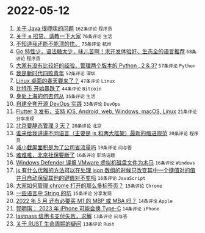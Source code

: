 # 2022-05-12

1. [关于 Java 很啰嗦的问题](https://www.v2ex.com/t/852381) `162条评论` `程序员`
1. [关于 e 招贷，请教一下大家](https://www.v2ex.com/t/852356) `76条评论` `生活`
1. [不知道我还能不能顶的住。](https://www.v2ex.com/t/852343) `75条评论` `杭州`
1. [Go 特性少，语法糖太少，味儿苦啊！求开发体验好、生态全的语言推荐](https://www.v2ex.com/t/852388) `68条评论` `程序员`
1. [大家有没有比较好的经验，管理两个版本的 Python , 2 & 3?](https://www.v2ex.com/t/852314) `57条评论` `Python`
1. [我是新时代四败青年](https://www.v2ex.com/t/852316) `52条评论` `深圳`
1. [Linux 桌面的春天要来了？](https://www.v2ex.com/t/852363) `47条评论` `Linux`
1. [比特币 开始暴跌了](https://www.v2ex.com/t/852413) `44条评论` `Bitcoin`
1. [身处上海的何去何从](https://www.v2ex.com/t/852392) `35条评论` `生活`
1. [自建全套开源 DevOps 实践](https://www.v2ex.com/t/852433) `33条评论` `DevOps`
1. [Flutter 3 发布，支持 iOS, Android, web, Windows, macOS, Linux](https://www.v2ex.com/t/852315) `21条评论` `分享发现`
1. [北京要静态管理 3 天？](https://www.v2ex.com/t/852454) `20条评论` `北京`
1. [谁来给我讲讲不同语言（主要是 js 和两大框架）最新的缩进规范](https://www.v2ex.com/t/852405) `20条评论` `程序员`
1. [减小截屏面积是为了公司省流量吗](https://www.v2ex.com/t/852401) `19条评论` `问与答`
1. [难难难，北京社保要断了](https://www.v2ex.com/t/852380) `16条评论` `职场话题`
1. [Windows Defender 误报 VMware 虚拟机磁盘文件为木马](https://www.v2ex.com/t/852362) `16条评论` `Windows`
1. [js 有什么优雅的方法可以在处理 json 数组的时候只改变其中一个键值对的值并且自动保留其他的键值对不变吗](https://www.v2ex.com/t/852327) `16条评论` `JavaScript`
1. [大家如何管理 chrome 打开的那么多标签页？](https://www.v2ex.com/t/852445) `15条评论` `Chrome`
1. [一些语言中 String 的坑](https://www.v2ex.com/t/852409) `15条评论` `分享发现`
1. [2022 年 5 月 还有必要买 M1 的 MBP 或 MBA 吗？](https://www.v2ex.com/t/852366) `14条评论` `Apple`
1. [郭明琪： 2023 年 iPhone 可能会换 Type-C](https://www.v2ex.com/t/852331) `14条评论` `iPhone`
1. [lastpass 信用卡支付失败，求解](https://www.v2ex.com/t/852427) `13条评论` `问与答`
1. [关于 RUST 生命周期的疑问](https://www.v2ex.com/t/852344) `13条评论` `Rust`
